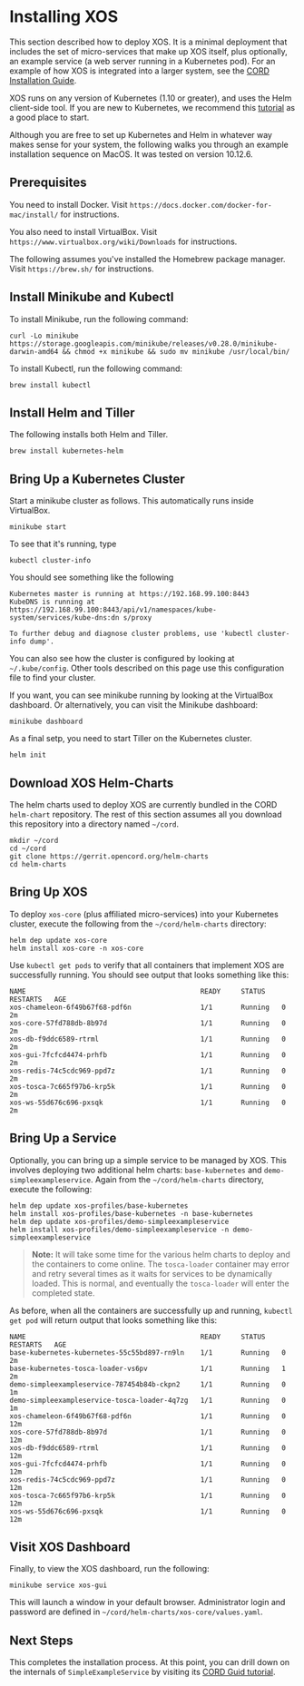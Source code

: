 # Installing XOS

This section described how to deploy XOS. It is a minimal deployment
that includes the set of micro-services that make up XOS itself, plus
optionally, an example service (a web server running in a Kubernetes pod).
For an example of how XOS is integrated into a larger system, see the
[CORD Installation Guide](https://guide.opencord.org/).

XOS runs on any version of Kubernetes (1.10 or greater), and uses the
Helm client-side tool. If you are new to Kubernetes, we recommend this [tutorial](https://kubernetes.io/docs/tutorials/) as a good place to start.

Although you are free to set up Kubernetes and Helm in whatever way
makes sense for your system, the following walks you through an
example installation sequence on  MacOS. It was tested on version 10.12.6.

## Prerequisites

You need to install Docker. Visit `https://docs.docker.com/docker-for-mac/install/` for instructions.

You also need to install VirtualBox. Visit `https://www.virtualbox.org/wiki/Downloads` for instructions.

The following assumes you've installed the Homebrew package manager. Visit
`https://brew.sh/` for instructions.

## Install Minikube and Kubectl

To install Minikube, run the following command:

```shell
curl -Lo minikube https://storage.googleapis.com/minikube/releases/v0.28.0/minikube-darwin-amd64 && chmod +x minikube && sudo mv minikube /usr/local/bin/
```
To install Kubectl, run the following command:

```shell
brew install kubectl
```

## Install Helm and Tiller

The following installs both Helm and Tiller.

```shell
brew install kubernetes-helm
```

## Bring Up a Kubernetes Cluster

Start a minikube cluster as follows. This automatically runs inside VirtualBox.

```shell
minikube start
```

To see that it's running, type

```shell
kubectl cluster-info
```

You should see something like the following

```shell
Kubernetes master is running at https://192.168.99.100:8443
KubeDNS is running at https://192.168.99.100:8443/api/v1/namespaces/kube-system/services/kube-dns:dn s/proxy

To further debug and diagnose cluster problems, use 'kubectl cluster-info dump'.
```

You can also see how the cluster is configured by looking at `~/.kube/config`.
Other tools described on this page use this configuration file to find your cluster.

If you want, you can see minikube running by looking at the VirtualBox dashboard. 
Or alternatively, you can visit the Minikube dashboard:

```shell
minikube dashboard
```

As a final setp, you need to start Tiller on the Kubernetes cluster.

```shell
helm init
```

## Download XOS Helm-Charts

The helm charts used to deploy XOS are currently bundled in the CORD
`helm-chart` repository. The rest of this section assumes all you download
this repository into a directory named `~/cord`. 

```shell
mkdir ~/cord
cd ~/cord
git clone https://gerrit.opencord.org/helm-charts
cd helm-charts
```

## Bring Up XOS

To deploy `xos-core` (plus affiliated micro-services) into your
Kubernetes cluster, execute the following from the `~/cord/helm-charts`
directory:

```shell
helm dep update xos-core
helm install xos-core -n xos-core
```

Use `kubectl get pods` to verify that all containers that implement XOS
are successfully running. You should see output that looks something
like this:

```shell
NAME                                           READY     STATUS    RESTARTS   AGE
xos-chameleon-6f49b67f68-pdf6n                 1/1       Running   0          2m
xos-core-57fd788db-8b97d                       1/1       Running   0          2m
xos-db-f9ddc6589-rtrml                         1/1       Running   0          2m
xos-gui-7fcfcd4474-prhfb                       1/1       Running   0          2m
xos-redis-74c5cdc969-ppd7z                     1/1       Running   0          2m
xos-tosca-7c665f97b6-krp5k                     1/1       Running   0          2m 
xos-ws-55d676c696-pxsqk                        1/1       Running   0          2m 
```

## Bring Up a Service

Optionally, you can bring up a simple service to be managed by XOS.
This involves deploying two additional helm charts: `base-kubernetes` and `demo-simpleexampleservice`. Again from the `~/cord/helm-charts`
directory, execute the following:

```shell
helm dep update xos-profiles/base-kubernetes
helm install xos-profiles/base-kubernetes -n base-kubernetes
helm dep update xos-profiles/demo-simpleexampleservice
helm install xos-profiles/demo-simpleexampleservice -n demo-simpleexampleservice
```

> **Note:** It will take some time for the various helm charts to
> deploy and the containers to come online. The `tosca-loader`
> container may error and retry several times as it waits for
> services to be dynamically loaded. This is normal, and eventually
> the `tosca-loader` will enter the completed state.

As before, when all the containers are successfully up and running,
`kubectl get pod` will return output that looks something like this:

```shell
NAME                                           READY     STATUS    RESTARTS   AGE
base-kubernetes-kubernetes-55c55bd897-rn9ln    1/1       Running   0          2m
base-kubernetes-tosca-loader-vs6pv             1/1       Running   1          2m
demo-simpleexampleservice-787454b84b-ckpn2     1/1       Running   0          1m
demo-simpleexampleservice-tosca-loader-4q7zg   1/1       Running   0          1m
xos-chameleon-6f49b67f68-pdf6n                 1/1       Running   0          12m
xos-core-57fd788db-8b97d                       1/1       Running   0          12m
xos-db-f9ddc6589-rtrml                         1/1       Running   0          12m
xos-gui-7fcfcd4474-prhfb                       1/1       Running   0          12m
xos-redis-74c5cdc969-ppd7z                     1/1       Running   0          12m
xos-tosca-7c665f97b6-krp5k                     1/1       Running   0          12m 
xos-ws-55d676c696-pxsqk                        1/1       Running   0          12m 
```

## Visit XOS Dashboard

Finally, to view the XOS dashboard, run the following:

```shell
minikube service xos-gui
```

This will launch a window in your default browser. Administrator login
and password are defined in `~/cord/helm-charts/xos-core/values.yaml`. 

## Next Steps

This completes the installation process. At this point, you can
drill down on the internals of `SimpleExampleService` by visiting
its [CORD Guid tutorial](https://guide.opencord.org/simpleexampleservice/simple-example-service.html).
